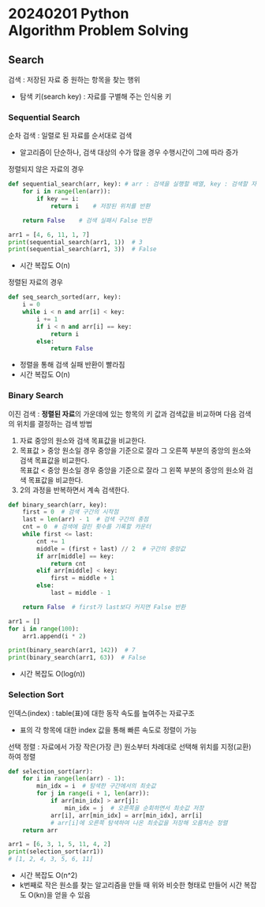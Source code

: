# 20240201 Python <br> Algorithm Problem Solving

## Search
검색 : 저장된 자료 중 원하는 항목을 찾는 행위
- 탐색 키(search key) : 자료를 구별해 주는 인식용 키
### Sequential Search
순차 검색 : 일렬로 된 자료를 순서대로 검색
- 알고리즘이 단순하나, 검색 대상의 수가 많을 경우 수행시간이 그에 따라 증가

정렬되지 않은 자료의 경우
```python
def sequential_search(arr, key): # arr : 검색을 실행할 배열, key : 검색할 자료의 key
    for i in range(len(arr)):
        if key == i:
            return i    # 저장된 위치를 반환

    return False    # 검색 실패시 False 반환
```
```python
arr1 = [4, 6, 11, 1, 7]
print(sequential_search(arr1, 1))  # 3
print(sequential_search(arr1, 3))  # False
```
- 시간 복잡도 O(n)

정렬된 자료의 경우
```python
def seq_search_sorted(arr, key):
    i = 0
    while i < n and arr[i] < key:
        i += 1
        if i < n and arr[i] == key:
            return i
        else:
            return False          
```
- 정렬을 통해 검색 실패 반환이 빨라짐
- 시간 복잡도 O(n)

### Binary Search
이진 검색 : **정렬된 자료**의 가운데에 있는 항목의 키 값과 검색값을 비교하며 다음 검색의 위치를 결정하는 검색 방법
1. 자료 중앙의 원소와 검색 목표값을 비교한다.
2. 목표값 > 중앙 원소일 경우 중앙을 기준으로 잘라 그 오른쪽 부분의 중앙의 원소와 검색 목표값을 비교한다.<br>
목표값 < 중앙 원소일 경우 중앙을 기준으로 잘라 그 왼쪽 부분의 중앙의 원소와 검색 목표값을 비교한다.
3. 2의 과정을 반복하면서 계속 검색한다.
```python
def binary_search(arr, key):
    first = 0  # 검색 구간의 시작점
    last = len(arr) - 1  # 검색 구간의 종점
    cnt = 0  # 검색에 걸린 횟수를 기록할 카운터
    while first <= last:
        cnt += 1
        middle = (first + last) // 2  # 구간의 중앙값
        if arr[middle] == key:
            return cnt
        elif arr[middle] < key:
            first = middle + 1
        else:
            last = middle - 1

    return False  # first가 last보다 커지면 False 반환
```
```python
arr1 = []
for i in range(100):
    arr1.append(i * 2)

print(binary_search(arr1, 142))  # 7
print(binary_search(arr1, 63))  # False
```
- 시간 복잡도 O(log(n))

### Selection Sort
인덱스(index) : table(표)에 대한 동작 속도를 높여주는 자료구조
- 표의 각 항목에 대한 index 값을 통해 빠른 속도로 정렬이 가능

선택 정렬 : 자료에서 가장 작은(가장 큰) 원소부터 차례대로 선택해 위치를 지정(교환)하여 정렬
```python
def selection_sort(arr):
    for i in range(len(arr) - 1):
        min_idx = i  # 탐색한 구간에서의 최솟값
        for j in range(i + 1, len(arr)):
            if arr[min_idx] > arr[j]:
                min_idx = j  # 오른쪽을 순회하면서 최솟값 저장
            arr[i], arr[min_idx] = arr[min_idx], arr[i]  
            # arr[i]에 오른쪽 탐색하여 나온 최솟값을 저장해 오름차순 정렬
    return arr
```
```python
arr1 = [6, 3, 1, 5, 11, 4, 2]
print(selection_sort(arr1))
# [1, 2, 4, 3, 5, 6, 11]
```
- 시간 복잡도 O(n^2)
- k번째로 작은 원소를 찾는 알고리즘을 만들 때 위와 비슷한 형태로 만들어 시간 복잡도 O(kn)을 얻을 수 있음

